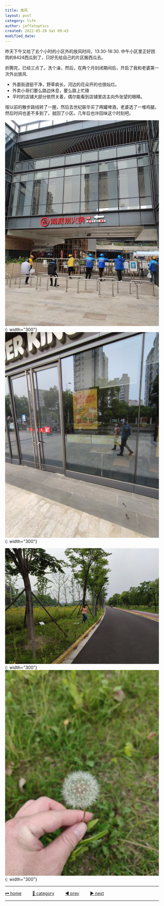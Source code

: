 ```yaml
---
title: 放风
layout: post
category: life
author: jeffatoptics
created: 2022-05-28 Sat 09:43
modified_date:
---
```

昨天下午又给了五个小时的小区外的放风时间，13:30-18:30.
中午小区里正好团购的8424西瓜到了，只好先给自己的片区搬西瓜去。

折腾完，已经三点了。洗个澡，然后，在两个月封闭期间后，开启了我和老婆第一次外出放风.
- 外面街道挺干净，野草疯长，河边的花朵开的也很灿烂。
- 外卖小哥们要么路边休息，要么路上忙碌
- 平时的店铺大部分依然关着，偶尔能看到店铺里店主向外张望的眼睛。

按以前的散步路线转了一圈，然后去世纪联华买了两罐啤酒，老婆选了一堆鸡腿，然后时间也差不多到了，就回了小区。几年后也许回味这个时刻吧。

![street](../assets/20220528/streetside.jpg){: width="300"}
![burger king](../assets/20220528/burgerking.jpg){: width="300"}

![river side](../assets/20220528/riverside.jpg){: width="300"}
![蒲公英](../assets/20220528/dandelion.jpg){: width="300"}

---

[⏮ home](../index.md) &nbsp; &nbsp; &nbsp; &nbsp; [🔀 category](../category.md) &nbsp; &nbsp; &nbsp; &nbsp; [◀️ prev](./2022-05-26-jogging-for-happiness.md) &nbsp; &nbsp; &nbsp; &nbsp; [▶️ next]()

---
